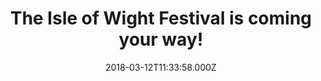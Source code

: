 ---
campaign-uuid: "c-4ea0b210-e7c5-4f02-bb22-9e3f5c0247c4"
type: "Preview"
category: "Tickets"
date: "2018-03-12T11:33:58.000Z"
end-date: "2018-05-31T23:59:00.000Z"
disable-form: false
is_promoted: false
has_entry_page: false
title: "The Isle of Wight Festival is coming your way!"
competition-description: "<p>We are ready! The festival that you’ve been waiting for\
  \ is just around the corner and we couldn’t be more excited! The Isle of Wight Festival!\r\
  \nThis year's Festival celebrates its 50th anniversary and it will take place from\
  \ June 21 to 24 at Seaclose Park, Newport! \r\nThe Script, James Bay, Camila Cabello,\
  \ Liam Gallagher… and that is just the beginning!</p> \r\n<p>If this sounds like\
  \ the perfect holiday for you, what are you waiting for? Hurry up! Get tickets before\
  \ they are sold out!</p>"
banner-img: "https://assets.expresslyapp.com/asset-d9606ff5-321d-482a-97a4-4f02f9f16fb8.jpg"
logo-left-href: "https://www.tickx.co.uk/"
logo-left-image: "https://assets.expresslyapp.com/asset-68e883d3-8435-4bde-a4db-e58cc6dd5458.jpg"
logo-left-title: "Tickx"
has-winner: false
country-restrictions:
- "GB"
---
